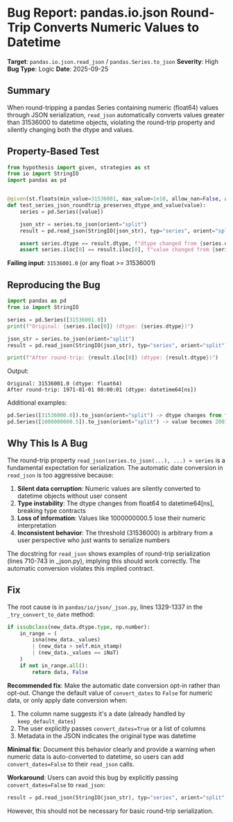 # Bug Report: pandas.io.json Round-Trip Converts Numeric Values to Datetime

**Target**: `pandas.io.json.read_json` / `pandas.Series.to_json`
**Severity**: High
**Bug Type**: Logic
**Date**: 2025-09-25

## Summary

When round-tripping a pandas Series containing numeric (float64) values through JSON serialization, `read_json` automatically converts values greater than 31536000 to datetime objects, violating the round-trip property and silently changing both the dtype and values.

## Property-Based Test

```python
from hypothesis import given, strategies as st
from io import StringIO
import pandas as pd


@given(st.floats(min_value=31536001, max_value=1e10, allow_nan=False, allow_infinity=False))
def test_series_json_roundtrip_preserves_dtype_and_value(value):
    series = pd.Series([value])

    json_str = series.to_json(orient="split")
    result = pd.read_json(StringIO(json_str), typ="series", orient="split")

    assert series.dtype == result.dtype, f"dtype changed from {series.dtype} to {result.dtype}"
    assert series.iloc[0] == result.iloc[0], f"value changed from {series.iloc[0]} to {result.iloc[0]}"
```

**Failing input**: `31536001.0` (or any float >= 31536001)

## Reproducing the Bug

```python
import pandas as pd
from io import StringIO

series = pd.Series([31536001.0])
print(f"Original: {series.iloc[0]} (dtype: {series.dtype})")

json_str = series.to_json(orient="split")
result = pd.read_json(StringIO(json_str), typ="series", orient="split")

print(f"After round-trip: {result.iloc[0]} (dtype: {result.dtype})")
```

Output:
```
Original: 31536001.0 (dtype: float64)
After round-trip: 1971-01-01 00:00:01 (dtype: datetime64[ns])
```

Additional examples:
```python
pd.Series([31536000.0]).to_json(orient="split") -> dtype changes from float64 to int64
pd.Series([1000000000.5]).to_json(orient="split") -> value becomes 2001-09-09 01:46:40.500000
```

## Why This Is A Bug

The round-trip property `read_json(series.to_json(...), ...) ≈ series` is a fundamental expectation for serialization. The automatic date conversion in `read_json` is too aggressive because:

1. **Silent data corruption**: Numeric values are silently converted to datetime objects without user consent
2. **Type instability**: The dtype changes from float64 to datetime64[ns], breaking type contracts
3. **Loss of information**: Values like 1000000000.5 lose their numeric interpretation
4. **Inconsistent behavior**: The threshold (31536000) is arbitrary from a user perspective who just wants to serialize numbers

The docstring for `read_json` shows examples of round-trip serialization (lines 710-743 in _json.py), implying this should work correctly. The automatic conversion violates this implied contract.

## Fix

The root cause is in `pandas/io/json/_json.py`, lines 1329-1337 in the `_try_convert_to_date` method:

```python
if issubclass(new_data.dtype.type, np.number):
    in_range = (
        isna(new_data._values)
        | (new_data > self.min_stamp)
        | (new_data._values == iNaT)
    )
    if not in_range.all():
        return data, False
```

**Recommended fix**: Make the automatic date conversion opt-in rather than opt-out. Change the default value of `convert_dates` to `False` for numeric data, or only apply date conversion when:
1. The column name suggests it's a date (already handled by `keep_default_dates`)
2. The user explicitly passes `convert_dates=True` or a list of columns
3. Metadata in the JSON indicates the original type was datetime

**Minimal fix**: Document this behavior clearly and provide a warning when numeric data is auto-converted to datetime, so users can add `convert_dates=False` to their `read_json` calls.

**Workaround**: Users can avoid this bug by explicitly passing `convert_dates=False` to `read_json`:

```python
result = pd.read_json(StringIO(json_str), typ="series", orient="split", convert_dates=False)
```

However, this should not be necessary for basic round-trip serialization.